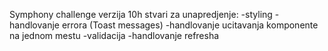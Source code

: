 Symphony challenge verzija 10h
stvari za unapredjenje:
-styling
-handlovanje errora (Toast messages)
-handlovanje ucitavanja komponente na jednom mestu
-validacija
-handlovanje refresha
